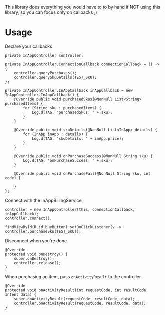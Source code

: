 This library does everything you would have to to by hand if NOT using this library, so you can focus only on callbacks ;)

Usage
======
Declare your callbacks
````
private InAppController controller;
    
private InAppController.ConnectionCallback connectionCallback = () -> {
    controller.queryPurchases();
    controller.querySkuDetails(TEST_SKU);
};
    
private InAppController.InAppCallback inAppCallback = new InAppController.InAppCallback() {
    @Override public void purchasedSkus(@NonNull List<String> purchasedItems) {
        for (String sku : purchasedItems) {
            Log.d(TAG, "purchasedSkus: " + sku);
        }
    }

    @Override public void skuDetails(@NonNull List<InApp> details) {
        for (InApp inApp : details) {
            Log.d(TAG, "skuDetails: " + inApp.price);
        }
    }

    @Override public void onPurchaseSuccess(@NonNull String sku) {
        Log.d(TAG, "onPurchaseSuccess: " + sku);
    }

    @Override public void onPurchaseFail(@NonNull String sku, int code) {

    }
};
````

Connect with the InAppBillingService
````
controller = new InAppController(this, connectionCallback, inAppCallback);
controller.connect();

findViewById(R.id.buyButton).setOnClickListener(v -> controller.purchaseSku(TEST_SKU));
````
Disconnect when you're done
````
@Override
protected void onDestroy() {
    super.onDestroy();
    controller.release();
}
````
When purchasing an item, pass ````onActivityResult```` to the controller
````
@Override
protected void onActivityResult(int requestCode, int resultCode, Intent data) {
    super.onActivityResult(requestCode, resultCode, data);
    controller.onActivityResult(requestCode, resultCode, data);
}
````
